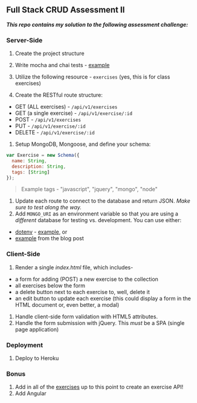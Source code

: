## Full Stack CRUD Assessment II

***This repo contains my solution to the following assessment challenge:***

### Server-Side

1. Create the project structure

1. Write mocha and chai tests - [example](http://mherman.org/blog/2015/09/10/testing-node-js-with-mocha-and-chai/#.VfXQblNViko)

1. Utilize the following resource - `exercises` (yes, this is for class exercises)

1. Create the RESTful route structure:
  - GET (ALL exercises) - `/api/v1/exercises`
  - GET (a single exercise) - `/api/v1/exercise/:id`
  - POST - `/api/v1/exercises`
  - PUT - `/api/v1/exercise/:id`
  - DELETE - `/api/v1/exercise/:id`
1. Setup MongoDB, Mongoose, and define your schema:

  ```javascript
  var Exercise = new Schema({
    name: String,
    description: String,
    tags: [String]
  });
  ```

  > Example tags - "javascript", "jquery", "mongo", "node"

1. Update each route to connect to the database and return JSON. *Make sure to test along the way.*
1. Add `MONGO_URI` as an environment variable so that you are using a *different* database for testing vs. development. You can use either:

  - [dotenv](https://www.npmjs.com/package/dotenv) - [example](https://github.com/gSchool/g11-course-curriculum/blob/master/week10/10_exercises/_solutions/crud-assessment/server/models/beer.js#L12), or
  - [example](http://mherman.org/blog/2015/09/10/testing-node-js-with-mocha-and-chai/#hooks) from the blog post

### Client-Side

1. Render a single *index.html* file, which includes-
  - a form for adding (POST) a new exercise to the collection
  - all exercises below the form
  - a delete button next to each exercise to, well, delete it
  - an edit button to update each exercise (this could display a form in the HTML document or, even better, a modal)
1. Handle client-side form validation with HTML5 attributes.
1. Handle the form submission with jQuery. This *must* be a SPA (single page application)

### Deployment

1. Deploy to Heroku

### Bonus

1. Add in all of the [exercises](https://students.galvanize.com/instructor/cohorts/15/cohort_exercises) up to this point to create an exercise API!
1. Add Angular
